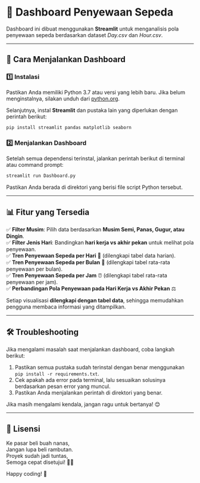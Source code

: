 # 🚴 Dashboard Penyewaan Sepeda

Dashboard ini dibuat menggunakan **Streamlit** untuk menganalisis pola penyewaan sepeda berdasarkan dataset *Day.csv* dan *Hour.csv*.

---

## 📌 Cara Menjalankan Dashboard

### 1️⃣ Instalasi
Pastikan Anda memiliki Python 3.7 atau versi yang lebih baru. Jika belum menginstalnya, silakan unduh dari [python.org](https://www.python.org/downloads/).

Selanjutnya, instal **Streamlit** dan pustaka lain yang diperlukan dengan perintah berikut:

```bash
pip install streamlit pandas matplotlib seaborn
```

### 2️⃣ Menjalankan Dashboard
Setelah semua dependensi terinstal, jalankan perintah berikut di terminal atau command prompt:

```bash
streamlit run Dashboard.py
```

Pastikan Anda berada di direktori yang berisi file script Python tersebut.

---

## 📊 Fitur yang Tersedia
✅ **Filter Musim**: Pilih data berdasarkan **Musim Semi, Panas, Gugur, atau Dingin**.  
✅ **Filter Jenis Hari**: Bandingkan **hari kerja vs akhir pekan** untuk melihat pola penyewaan.  
✅ **Tren Penyewaan Sepeda per Hari** 📅 (dilengkapi tabel data harian).  
✅ **Tren Penyewaan Sepeda per Bulan** 📆 (dilengkapi tabel rata-rata penyewaan per bulan).  
✅ **Tren Penyewaan Sepeda per Jam** ⏰ (dilengkapi tabel rata-rata penyewaan per jam).  
✅ **Perbandingan Pola Penyewaan pada Hari Kerja vs Akhir Pekan** ⚖️  

Setiap visualisasi **dilengkapi dengan tabel data**, sehingga memudahkan pengguna membaca informasi yang ditampilkan.

---

## 🛠 Troubleshooting
Jika mengalami masalah saat menjalankan dashboard, coba langkah berikut:
1. Pastikan semua pustaka sudah terinstal dengan benar menggunakan `pip install -r requirements.txt`.
2. Cek apakah ada error pada terminal, lalu sesuaikan solusinya berdasarkan pesan error yang muncul.
3. Pastikan Anda menjalankan perintah di direktori yang benar.

Jika masih mengalami kendala, jangan ragu untuk bertanya! 😊

---

## 📝 Lisensi
Ke pasar beli buah nanas,<br>
Jangan lupa beli rambutan.<br>
Proyek sudah jadi tuntas,<br>
Semoga cepat disetujui! 🚀😃

Happy coding! 🚀

